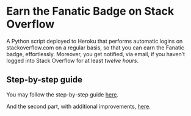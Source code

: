 # Earn the Fanatic Badge on Stack Overflow

A Python script deployed to Heroku that performs automatic logins on stackoverflow.com on a regular basis, so that you can earn the Fanatic badge, effortlessly.
Moreover, you get notified, via email, if you haven’t logged into Stack Overflow for at least _twelve hours_.

## Step-by-step guide
You may follow the step-by-step guide [here](https://medium.com/coders-do-read/earn-the-fanatic-badge-on-stack-overflow-828d2c46930).

And the second part, with additional improvements, [here](https://medium.com/coders-do-read/fanatic-badge-on-stack-overflow-part-two-email-notification-820f5394f8f0).
